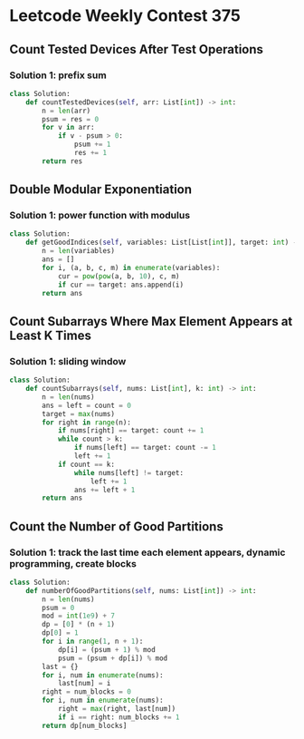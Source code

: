 # Leetcode Weekly Contest 375

## Count Tested Devices After Test Operations

### Solution 1:  prefix sum

```py
class Solution:
    def countTestedDevices(self, arr: List[int]) -> int:
        n = len(arr)
        psum = res = 0
        for v in arr:
            if v - psum > 0:
                psum += 1
                res += 1
        return res
```

## Double Modular Exponentiation

### Solution 1:  power function with modulus

```py
class Solution:
    def getGoodIndices(self, variables: List[List[int]], target: int) -> List[int]:
        n = len(variables)
        ans = []
        for i, (a, b, c, m) in enumerate(variables):
            cur = pow(pow(a, b, 10), c, m)
            if cur == target: ans.append(i)
        return ans
```

## Count Subarrays Where Max Element Appears at Least K Times

### Solution 1:  sliding window

```py
class Solution:
    def countSubarrays(self, nums: List[int], k: int) -> int:
        n = len(nums)
        ans = left = count = 0
        target = max(nums)
        for right in range(n):
            if nums[right] == target: count += 1
            while count > k:
                if nums[left] == target: count -= 1
                left += 1
            if count == k:
                while nums[left] != target:
                    left += 1
                ans += left + 1
        return ans
```

## Count the Number of Good Partitions

### Solution 1:  track the last time each element appears, dynamic programming, create blocks

```py
class Solution:
    def numberOfGoodPartitions(self, nums: List[int]) -> int:
        n = len(nums)
        psum = 0
        mod = int(1e9) + 7
        dp = [0] * (n + 1)
        dp[0] = 1
        for i in range(1, n + 1):
            dp[i] = (psum + 1) % mod
            psum = (psum + dp[i]) % mod
        last = {}
        for i, num in enumerate(nums):
            last[num] = i
        right = num_blocks = 0
        for i, num in enumerate(nums):
            right = max(right, last[num])
            if i == right: num_blocks += 1
        return dp[num_blocks]
```

